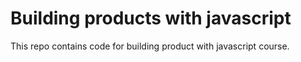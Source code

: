 # Building products with javascript
This repo contains code for building product with javascript course.